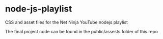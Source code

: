 # node-js-playlist
CSS and asset files for the Net Ninja YouTube nodejs playlist

The final project code can be found in the public/assests folder of this repo


